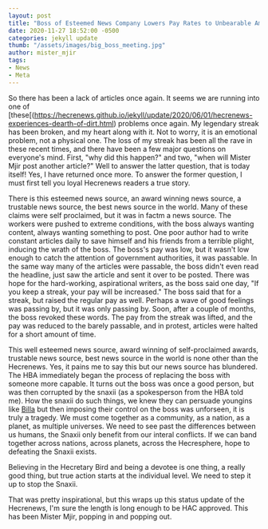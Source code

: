 ```yaml
---
layout: post
title: "Boss of Esteemed News Company Lowers Pay Rates to Unbearable Amounts"
date: 2020-11-27 18:52:00 -0500
categories: jekyll update
thumb: "/assets/images/big_boss_meeting.jpg"
author: mister_mjir
tags:
- News
- Meta
---
```


So there has been a lack of articles once again. It seems we are running into one of
[these[(https://hecrenews.github.io/jekyll/update/2020/06/01/hecrenews-experiences-dearth-of-dirt.html) problems once again. My legendary streak has been broken, and
my heart along with it. Not to worry, it is an emotional problem, not a physical one. The loss of my streak has been all the rave in these recent times, and there have
been a few major questions on everyone's mind. First, "why did this happen?" and two, "when will Mister Mjir post another article?" Well to answer the latter question,
that is today itself! Yes, I have returned once more. To answer the former question, I must first tell you loyal Hecrenews readers a true story.

There is this esteemed news source, an award winning news source, a trustable news source, the best news source in the world. Many of these claims were self proclaimed,
but it was in factm a news source. The workers were pushed to extreme conditions, with the boss always wanting content, always wanting something to post. One poor
author had to write constant articles daily to save himself and his friends from a terrible plight, inducing the wrath of the boss. The boss's pay was low, but it
wasn't low enough to catch the attention of government authorities, it was passable. In the same way many of the articles were passable, the boss didn't even read the
headline, just saw the article and sent it over to be posted. There was hope for the hard-working, aspirational writers, as the boss said one day, "If you keep a streak,
your pay will be increased." The boss said  that for a streak, but raised the regular pay as well. Perhaps a wave of good feelings was passing by, but it was only
passing by. Soon, after a couple of months, the boss revoked these words. The pay from the streak was lifted, and the pay was reduced to the barely passable, and in
protest, articles were halted for a short amount of time.

This well esteemed news source, award winning of self-proclaimed awards, trustable news source, best news source in the world is none other than the Hecrenews. Yes, it
pains me to say this but our news source has blundered. The HBA immediately began the process of replacing the boss with someone more capable. It turns out the boss
was once a good person, but was then corrupted by the snaxii (as a spokesperson from the HBA told me). How the snaxii do such things, we knew they can persuade
youngins like [Billa](https://hecrenews.github.io/jekyll/update/2020/07/27/billa-the-rise-and-fall-of-an-undergound-school-organization.html) but then imposing their
control on the boss was unforseen, it is truly a tragedy. We must come together as a community, as a nation, as a planet, as multiple universes. We need to see
past the differences between us humans, the Snaxii only benefit from our interal conflicts. If we can band together across nations, across planets, across the
Hecresphere, hope to defeating the Snaxii exists.

Believing in the Hecretary Bird and being a devotee is one thing, a really good thing, but true action starts at the individual level. We need to step it up to stop
the Snaxii.

That was pretty inspirational, but this wraps up this status update of the Hecrenews, I'm sure the length is long enough to be HAC approved. This has been Mister Mjir,
popping in and popping out.
